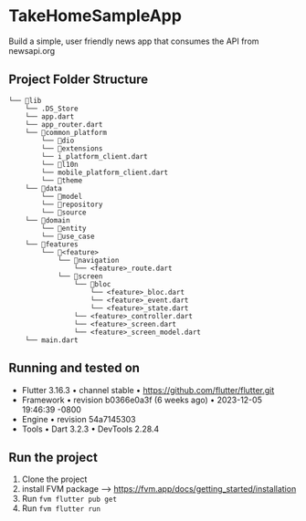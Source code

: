 # TakeHomeSampleApp
Build a simple, user friendly news app that consumes the API from newsapi.org

## Project Folder Structure

```
└── 📁lib
    └── .DS_Store
    └── app.dart
    └── app_router.dart
    └── 📁common_platform
        └── 📁dio
        └── 📁extensions
        └── i_platform_client.dart
        └── 📁l10n
        └── mobile_platform_client.dart
        └── 📁theme
    └── 📁data
        └── 📁model
        └── 📁repository
        └── 📁source
    └── 📁domain
        └── 📁entity
        └── 📁use_case
    └── 📁features
        └── 📁<feature>
            └── 📁navigation
                └── <feature>_route.dart
            └── 📁screen
                └── 📁bloc
                    └── <feature>_bloc.dart
                    └── <feature>_event.dart
                    └── <feature>_state.dart
                └── <feature>_controller.dart
                └── <feature>_screen.dart
                └── <feature>_screen_model.dart
    └── main.dart
```

## Running and tested on

- Flutter 3.16.3 • channel stable • https://github.com/flutter/flutter.git
- Framework • revision b0366e0a3f (6 weeks ago) • 2023-12-05 19:46:39 -0800
- Engine • revision 54a7145303
- Tools • Dart 3.2.3 • DevTools 2.28.4

## Run the project

1. Clone the project
2. install FVM package --> https://fvm.app/docs/getting_started/installation
2. Run `fvm flutter pub get`
3. Run `fvm flutter run`